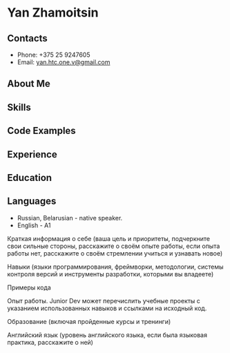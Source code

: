 # Yan Zhamoitsin
## Contacts
* Phone: +375 25 9247605
* Email: yan.htc.one.v@gmail.com
## About Me
## Skills
## Code Examples
## Experience
## Education
## Languages
* Russian, Belarusian - native speaker.
* English - A1




Краткая информация о себе (ваша цель и приоритеты, подчеркните свои сильные стороны, расскажите о своём опыте работы, если опыта работы нет, расскажите о своём стремлении учиться и узнавать новое)

Навыки (языки программирования, фреймворки, методологии, системы контроля версий и инструменты разработки, которыми вы владеете)

Примеры кода

Опыт работы. Junior Dev может перечислить учебные проекты с указанием использованных навыков и ссылками на исходный код.

Образование (включая пройденные курсы и тренинги)

Английский язык (уровень английского языка, если была языковая практика, расскажите о ней)
